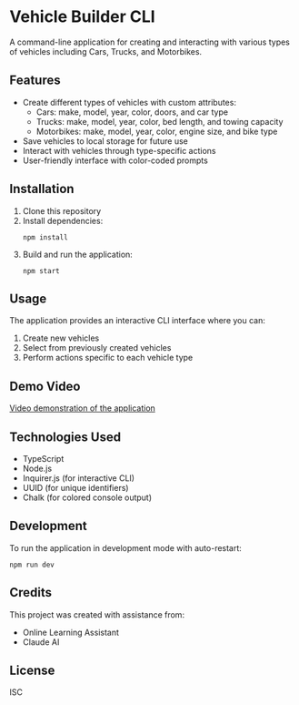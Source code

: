 # Vehicle Builder CLI

A command-line application for creating and interacting with various types of vehicles including Cars, Trucks, and Motorbikes.

## Features

- Create different types of vehicles with custom attributes:
  - Cars: make, model, year, color, doors, and car type
  - Trucks: make, model, year, color, bed length, and towing capacity
  - Motorbikes: make, model, year, color, engine size, and bike type
- Save vehicles to local storage for future use
- Interact with vehicles through type-specific actions
- User-friendly interface with color-coded prompts

## Installation

1. Clone this repository
2. Install dependencies:
   ```
   npm install
   ```
3. Build and run the application:
   ```
   npm start
   ```

## Usage

The application provides an interactive CLI interface where you can:
1. Create new vehicles
2. Select from previously created vehicles
3. Perform actions specific to each vehicle type

## Demo Video

[Video demonstration of the application](INSERT_VIDEO_LINK_HERE)

## Technologies Used

- TypeScript
- Node.js
- Inquirer.js (for interactive CLI)
- UUID (for unique identifiers)
- Chalk (for colored console output)

## Development

To run the application in development mode with auto-restart:
```
npm run dev
```

## Credits

This project was created with assistance from:
- Online Learning Assistant
- Claude AI

## License

ISC